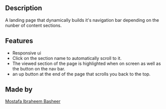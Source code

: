 ## Description

A landing page that dynamically builds it's navigation bar depending on the nunber of content sections.

## Features

* Responsive ui
* Click on the section name to automatically scroll to it.
* The viewed section of the page is highlighted when on screen as well as the button on the nav bar. 
* an up button at the end of the page that scrolls you back to the top.

## Made by

[Mostafa Ibraheem Basheer](mostafa.i.basheer@gmail.com)



